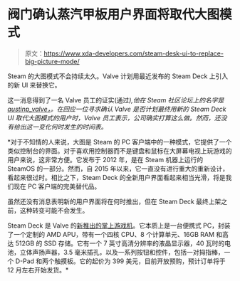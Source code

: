 # 阀门确认蒸汽甲板用户界面将取代大图模式

> 原文：<https://www.xda-developers.com/steam-desk-ui-to-replace-big-picture-mode/>

Steam 的大图模式不会持续太久。Valve 计划用最近发布的 Steam Deck 上引入的新 UI 来替换它。

这一消息得到了一名 Valve 员工的证实(通过[](https://www.theverge.com/2021/7/21/22586454/valve-steam-deck-ui-pc-client-steamos-3-big-picture)*),他在 Steam 社区论坛上的名字是 [austinp_valve，](https://steamcommunity.com/groups/bigpicture/discussions/1/5167301764850695635/)。在回应一位寻求确认 Valve 是否计划最终用新的 Steam Deck UI 取代大图模式的用户时，Valve 员工表示，公司确实打算这么做。然而，还没有给出这一变化何时发生的时间表。*

 *对于不知情的人来说，大图是 Steam 的 PC 客户端中的一种模式，它提供了一个类似控制台的界面。对于喜欢用控制器而不是键盘和鼠标在大屏幕电视上玩游戏的用户来说，这非常方便。它发布于 2012 年，是在 Steam 机器上运行的 SteamOS 的一部分。然而，自 2015 年以来，它一直没有进行重大的重新设计，看起来很过时。相比之下，Steam Deck 的全新用户界面看起来相当光滑，将是我们现在 PC 客户端的完美替代品。

虽然还没有消息表明新的用户界面将在何时推出，但在 Steam Deck 最终上架之前，这种转变可能不会发生。

Steam Deck 是 Valve 的[新推出的掌上游戏机](https://www.xda-developers.com/valves-steamdeck-is-a-switch-like-gaming-pc-starting-at-399/)。它本质上是一台便携式 PC，封装了一个定制的 AMD APU，带有一个四核 CPU、8 个计算单元、16GB RAM 和高达 512GB 的 SSD 存储。它有一个 7 英寸高清分辨率的液晶显示器，40 瓦时的电池，立体声扬声器，3.5 毫米插孔，以及一系列按钮和控件，包括一对拇指棒，一个 D-Pad 和两个触摸板。它的起价为 399 美元，目前开放预购，预计订单将于 12 月左右开始发货。*